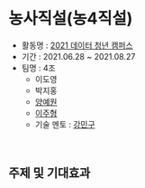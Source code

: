 # 농사직설(농4직설)
- 활동명 : [2021 데이터 청년 캠퍼스](https://dataonair.or.kr/bigjob/)
- 기간 : 2021.06.28 ~ 2021.08.27
- 팀명 : 4조
  - 이도영
  - 박지홍
  - [양예원](https://github.com/YangYangYewon)
  - [이주형](https://github.com/yamiblack) 
  - 기술 멘토 : [강민구](https://github.com/minqukanq)
</br>

## 주제 및 기대효과




